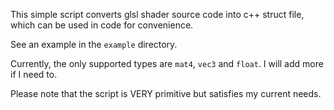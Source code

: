 This simple script converts glsl shader source code into c++ struct file, which can be used in code for convenience.

See an example in the `example` directory.

Currently, the only supported types are `mat4`, `vec3` and `float`. I will add more if I need to.

Please note that the script is VERY primitive but satisfies my current needs.